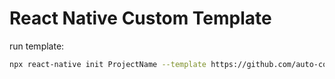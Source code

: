 # React Native Custom Template


run template:
```sh
npx react-native init ProjectName --template https://github.com/auto-coder/RNTemplate.git
```
